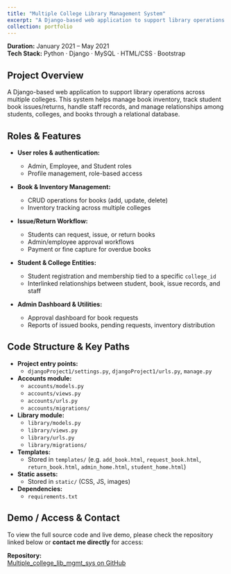 ```yaml
---
title: "Multiple College Library Management System"
excerpt: "A Django-based web application to support library operations across multiple colleges. This system helps manage book inventory, track student book issues/returns, handle staff records, and manage relationships among students, colleges, and books through a relational database."
collection: portfolio
---
```

**Duration:** January 2021 – May 2021  
**Tech Stack:** Python · Django · MySQL · HTML/CSS · Bootstrap  

## Project Overview  

A Django-based web application to support library operations across multiple colleges. This system helps manage book inventory, track student book issues/returns, handle staff records, and manage relationships among students, colleges, and books through a relational database.

## Roles & Features  

- **User roles & authentication:**  
  - Admin, Employee, and Student roles  
  - Profile management, role-based access  

- **Book & Inventory Management:**  
  - CRUD operations for books (add, update, delete)  
  - Inventory tracking across multiple colleges  

- **Issue/Return Workflow:**  
  - Students can request, issue, or return books  
  - Admin/employee approval workflows  
  - Payment or fine capture for overdue books  

- **Student & College Entities:**  
  - Student registration and membership tied to a specific `college_id`  
  - Interlinked relationships between student, book, issue records, and staff  

- **Admin Dashboard & Utilities:**  
  - Approval dashboard for book requests  
  - Reports of issued books, pending requests, inventory distribution  


## Code Structure & Key Paths  

- **Project entry points:**  
  - `djangoProject1/settings.py`, `djangoProject1/urls.py`, `manage.py`  
- **Accounts module:**  
  - `accounts/models.py`  
  - `accounts/views.py`  
  - `accounts/urls.py`  
  - `accounts/migrations/`  
- **Library module:**  
  - `library/models.py`  
  - `library/views.py`  
  - `library/urls.py`  
  - `library/migrations/`  
- **Templates:**  
  - Stored in `templates/` (e.g. `add_book.html`, `request_book.html`, `return_book.html`, `admin_home.html`, `student_home.html`)  
- **Static assets:**  
  - Stored in `static/` (CSS, JS, images)  
- **Dependencies:**  
  - `requirements.txt`


## Demo / Access & Contact  

To view the full source code and live demo, please check the repository linked below or **contact me directly** for access:

**Repository:**  
[Multiple_college_lib_mgmt_sys on GitHub](https://github.com/prasadboi/Multiple_college_lib_mgmt_sys)
